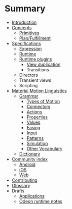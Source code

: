 # Summary

* [Introduction](README.md)
* [Concepts](concepts/README.md)
   * [Primitives](concepts/primitives.md)
   * [Plan/Fulfillment](concepts/plan-fulfillment-pattern.md)
* [Specifications](specifications/README.md)
   * [Expression](specifications/expressions.md)
   * [Runtime](specifications/runtime.md)
   * [Runtime plugins](specifications/runtime_plugins.md)
       * [View duplication](specifications/view_duplication.md)
       * Transitions
   * Directors
   * Transient views
   * Scripting
* [Material Motion Linguistics](material_motion/README.md)
   * [Grammar](languages/README.md)
       * [Types of Motion](languages/types_of_motion.md)
       * [Connectors](languages/connectors.md)
       * [Actions](languages/actions.md)
       * [Properties](languages/properties.md)
       * [Values](languages/values.md)
       * [Easing](languages/easing.md)
       * [Input](languages/input.md)
       * [Patterns](languages/patterns.md)
       * [Simulation](languages/simulation.md)
       * [Other Vocabulary](languages/other_vocabulary.md)
   * [Dictionary](material_motion/dictionary.md)
* [Community index](community_index/README.md)
   * [Android](community_index/android.md)
   * [iOS](community_index/ios.md)
   * [Web](community_index/web.md)
* [Contributing](CONTRIBUTING.md)
* [Glossary](GLOSSARY.md)
* Drafts
   * [Applications](specifications/applications.md)
   * [Odeon runtime notes](specifications/odeon_runtime.md)

